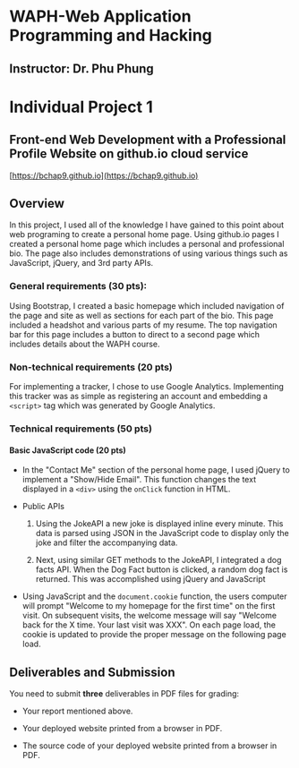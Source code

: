 # WAPH-Web Application Programming and Hacking
## Instructor: Dr. Phu Phung

# Individual Project 1
## Front-end Web Development with a Professional Profile Website on github.io cloud service

[https://bchap9.github.io](https://bchap9.github.io)

## Overview 

In this project, I used all of the knowledge I have gained to this point about web programing to create a personal home page. Using github.io pages I created a personal home page which includes a personal and professional bio. The page also includes demonstrations of using various things such as JavaScript, jQuery, and 3rd party APIs.

### General requirements (30 pts): 

Using Bootstrap, I created a basic homepage which included navigation of the page and site as well as sections for each part of the bio. This page included a headshot and various parts of my resume. The top navigation bar for this page includes a button to direct to a second page which includes details about the WAPH course.
 ​
### Non-technical requirements (20 pts)​

For implementing a tracker, I chose to use Google Analytics. Implementing this tracker was as simple as registering an account and embedding a ```<script>``` tag which was generated by Google Analytics.

### Technical requirements (50 pts)​

#### Basic JavaScript code (20 pts)​

+ In the "Contact Me" section of the personal home page, I used jQuery to implement a "Show/Hide Email". This function changes the text displayed in a ```<div>``` using the ```onClick``` function in HTML. 

+ Public APIs

    1. Using the JokeAPI a new joke is displayed inline every minute. This data is parsed using JSON in the JavaScript code to display only the joke and filter the accompanying data.

    2. Next, using similar GET methods to the JokeAPI, I integrated a dog facts API. When the Dog Fact button is clicked, a random dog fact is returned. This was accomplished using jQuery and JavaScript

+ Using JavaScript and the ```document.cookie``` function, the users computer will prompt "Welcome to my homepage for the first time" on the first visit. On subsequent visits, the welcome message will say "Welcome back for the X time. Your last visit was XXX". On each page load, the cookie is updated to provide the proper message on the following page load.

## Deliverables and Submission

You need to submit **three** deliverables in PDF files for grading:

+ Your report mentioned above.

+ Your deployed website printed from a browser in PDF.

+  The source code of your deployed website printed from a browser in PDF.